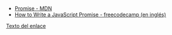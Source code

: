 - [Promise - MDN](https://developer.mozilla.org/es/docs/Web/JavaScript/Reference/Global_Objects/Promise)
- [How to Write a JavaScript Promise - freecodecamp (en inglés)](https://www.freecodecamp.org/news/how-to-write-a-javascript-promise-4ed8d44292b8/)

[Texto del enlace](https://www.ejemplo.com)
